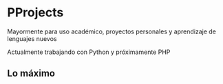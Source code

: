 # PProjects
Mayormente para uso académico, proyectos personales y aprendizaje de lenguajes nuevos

Actualmente trabajando con Python y próximamente PHP
## Lo máximo
